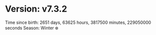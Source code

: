 # Version: v7.3.2
Time since birth: 2651 days, 63625 hours, 3817500 minutes, 229050000 seconds
Season: Winter ❄️
